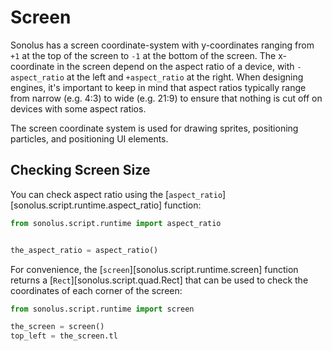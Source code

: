 # Screen

Sonolus has a screen coordinate-system with y-coordinates ranging from `+1` at the top of the screen to `-1` at the 
bottom of the screen. The x-coordinate in the screen depend on the aspect ratio of a device, with `-aspect_ratio` 
at the left and `+aspect_ratio` at the right. When designing engines, it's important to keep in mind that aspect ratios
typically range from narrow (e.g. 4:3) to wide (e.g. 21:9) to ensure that nothing is cut off on devices with some
aspect ratios.

The screen coordinate system is used for drawing sprites, positioning particles, and positioning UI elements.

## Checking Screen Size

You can check aspect ratio using the [`aspect_ratio`][sonolus.script.runtime.aspect_ratio] function:

```python
from sonolus.script.runtime import aspect_ratio


the_aspect_ratio = aspect_ratio()
```

For convenience, the [`screen`][sonolus.script.runtime.screen] function returns a [`Rect`][sonolus.script.quad.Rect] 
that can be used to check the coordinates of each corner of the screen:

```python
from sonolus.script.runtime import screen

the_screen = screen()
top_left = the_screen.tl
```

